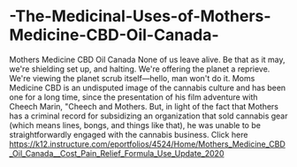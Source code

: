 # -The-Medicinal-Uses-of-Mothers-Medicine-CBD-Oil-Canada-
Mothers Medicine CBD Oil Canada None of us leave alive. Be that as it may, we're shielding set up, and halting. We're offering the planet a reprieve. We're viewing the planet scrub itself—hello, man won't do it. Moms Medicine CBD is an undisputed image of the cannabis culture and has been one for a long time, since the presentation of his film adventure with Cheech Marin, "Cheech and Mothers. But, in light of the fact that Mothers has a criminal record for subsidizing an organization that sold cannabis gear (which means lines, bongs, and things like that), he was unable to be straightforwardly engaged with the cannabis business. Click here https://k12.instructure.com/eportfolios/4524/Home/Mothers_Medicine_CBD_Oil_Canada__Cost_Pain_Relief_Formula_Use_Update_2020
